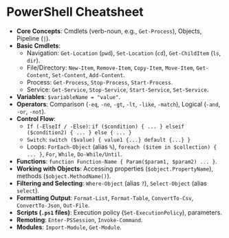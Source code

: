 # PowerShell Cheatsheet

*   **Core Concepts**: Cmdlets (verb-noun, e.g., `Get-Process`), Objects, Pipeline (`|`).
*   **Basic Cmdlets**:
    *   Navigation: `Get-Location` (`pwd`), `Set-Location` (`cd`), `Get-ChildItem` (`ls`, `dir`).
    *   File/Directory: `New-Item`, `Remove-Item`, `Copy-Item`, `Move-Item`, `Get-Content`, `Set-Content`, `Add-Content`.
    *   Process: `Get-Process`, `Stop-Process`, `Start-Process`.
    *   Service: `Get-Service`, `Stop-Service`, `Start-Service`, `Set-Service`.
*   **Variables**: `$variableName = "value"`.
*   **Operators**: Comparison (`-eq`, `-ne`, `-gt`, `-lt`, `-like`, `-match`), Logical (`-and`, `-or`, `-not`).
*   **Control Flow**:
    *   `If (-ElseIf / -Else)`: `if ($condition) { ... } elseif ($condition2) { ... } else { ... }`
    *   `Switch`: `switch ($value) { value1 {...} default {...} }`
    *   Loops: `ForEach-Object` (alias `%`), `foreach ($item in $collection) { ... }`, `For`, `While`, `Do-While/Until`.
*   **Functions**: `function Function-Name { Param($param1, $param2) ... }`.
*   **Working with Objects**: Accessing properties (`$object.PropertyName`), methods (`$object.MethodName()`).
*   **Filtering and Selecting**: `Where-Object` (alias `?`), `Select-Object` (alias `select`).
*   **Formatting Output**: `Format-List`, `Format-Table`, `ConvertTo-Csv`, `ConvertTo-Json`, `Out-File`.
*   **Scripts (`.ps1` files)**: Execution policy (`Set-ExecutionPolicy`), parameters.
*   **Remoting**: `Enter-PSSession`, `Invoke-Command`.
*   **Modules**: `Import-Module`, `Get-Module`.

